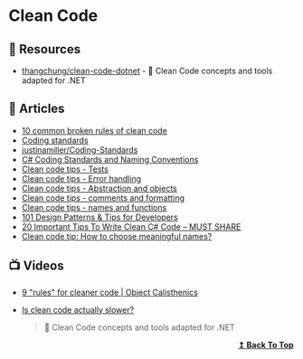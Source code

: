 
# Clean Code


## 📘 Resources

- [thangchung/clean-code-dotnet](https://github.com/thangchung/clean-code-dotnet) - 🛁 Clean Code concepts and tools adapted for .NET

## 📕 Articles

- [10 common broken rules of clean code](http://www.kamilgrzybek.com/clean-code/10-common-broken-clean-code-rules/)
- [Coding standards](https://docs.nopcommerce.com/en/developer/tutorials/coding-standards.html)
- [justinamiller/Coding-Standards](https://github.com/justinamiller/Coding-Standards)
- [C# Coding Standards and Naming Conventions](https://github.com/ktaranov/naming-convention/blob/master/C%23%20Coding%20Standards%20and%20Naming%20Conventions.md)
- [Clean code tips - Tests](https://www.code4it.dev/blog/clean-code-tests)
- [Clean code tips - Error handling](https://www.code4it.dev/blog/clean-code-error-handling)
- [Clean code tips - Abstraction and objects](https://www.code4it.dev/blog/clean-code-abstraction-and-objects)
- [Clean code tips - comments and formatting](https://www.code4it.dev/blog/clean-code-comments-and-formatting)
- [Clean code tips - names and functions](https://www.code4it.dev/blog/clean-code-names-and-functions)
- [101 Design Patterns & Tips for Developers](https://sourcemaking.com/design-patterns-and-tips)
- [20 Important Tips To Write Clean C# Code – MUST SHARE](https://codewithmukesh.com/blog/write-clean-csharp-code/)
- [Clean code tip: How to choose meaningful names?](https://www.code4it.dev/cleancodetips/01-choose-meaningful-names)
## 📺 Videos

- [9 "rules" for cleaner code | Object Calisthenics](https://www.youtube.com/watch?v=gyrSiY4SHxI)
- [Is clean code actually slower?](https://www.youtube.com/watch?v=zVLuQAnNue8)

  > 🛁 Clean Code concepts and tools adapted for .NET
  <div align="right">
    <b><a href="#contents">↥ Back To Top</a></b>
  </div>
